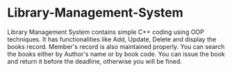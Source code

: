# Library-Management-System

Library Management System contains simple C++ coding using OOP techniques.
It has functionalities like Add, Update, Delete and display the books record.
Member's record is also maintained properly. 
You can search the books either by Author's name or by book code.
You can issue the book and return it before the deadline, otherwise you will be fined.
